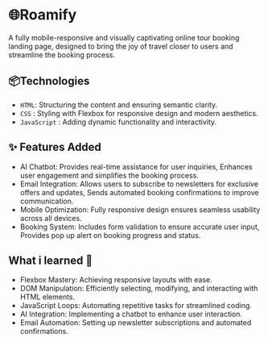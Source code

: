 # 🌐Roamify
A fully mobile-responsive and visually captivating online tour booking landing page, designed to bring the joy of travel closer to users and streamline the booking process.

## 📦Technologies

- `HTML`: Structuring the content and ensuring semantic clarity.
- `CSS` : Styling with Flexbox for responsive design and modern aesthetics.
- `JavaScript` : Adding dynamic functionality and interactivity.

## ✨ Features Added
- AI Chatbot: Provides real-time assistance for user inquiries, Enhances user engagement and simplifies the booking process.
- Email Integration: Allows users to subscribe to newsletters for exclusive offers and updates, Sends automated booking confirmations to improve communication.
- Mobile Optimization: Fully responsive design ensures seamless usability across all devices.
- Booking System: Includes form validation to ensure accurate user input, Provides pop up alert on booking progress and status.  

## What i learned 🧠
- Flexbox Mastery: Achieving responsive layouts with ease.
- DOM Manipulation: Efficiently selecting, modifying, and interacting with HTML elements.
- JavaScript Loops: Automating repetitive tasks for streamlined coding.
- AI Integration: Implementing a chatbot to enhance user interaction.
- Email Automation: Setting up newsletter subscriptions and automated confirmations.
